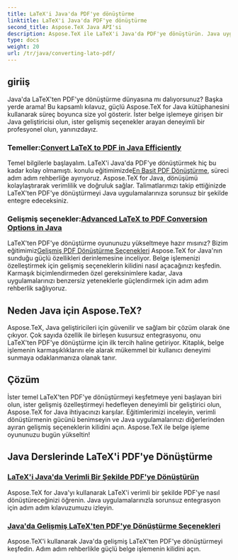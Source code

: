 ```yaml
---
title: LaTeX'i Java'da PDF'ye dönüştürme
linktitle: LaTeX'i Java'da PDF'ye dönüştürme
second_title: Aspose.TeX Java API'si
description: Aspose.TeX ile LaTeX'i Java'da PDF'ye dönüştürün. Java uygulamalarınızla entegrasyona yönelik verimli ve gelişmiş seçenekleri keşfedin. Güçlü belge işleme yeteneklerinin kilidini açın.
type: docs
weight: 20
url: /tr/java/converting-lato-pdf/
---
```


## giriiş

Java'da LaTeX'ten PDF'ye dönüştürme dünyasına mı dalıyorsunuz? Başka yerde arama! Bu kapsamlı kılavuz, güçlü Aspose.TeX for Java kütüphanesini kullanarak süreç boyunca size yol gösterir. İster belge işlemeye girişen bir Java geliştiricisi olun, ister gelişmiş seçenekler arayan deneyimli bir profesyonel olun, yanınızdayız.

###  Temeller:[Convert LaTeX to PDF in Java Efficiently](./simplest-pdf-conversion/)

 Temel bilgilerle başlayalım. LaTeX'i Java'da PDF'ye dönüştürmek hiç bu kadar kolay olmamıştı. konulu eğitimimizde[En Basit PDF Dönüştürme](./simplest-pdf-conversion/), süreci adım adım rehberliğe ayırıyoruz. Aspose.TeX for Java, dönüşümü kolaylaştırarak verimlilik ve doğruluk sağlar. Talimatlarımızı takip ettiğinizde LaTeX'ten PDF'ye dönüştürmeyi Java uygulamalarınıza sorunsuz bir şekilde entegre edeceksiniz.

###  Gelişmiş seçenekler:[Advanced LaTeX to PDF Conversion Options in Java](./advanced-pdf-conversion/)

 LaTeX'ten PDF'ye dönüştürme oyununuzu yükseltmeye hazır mısınız? Bizim eğitimimiz[Gelişmiş PDF Dönüştürme Seçenekleri](./advanced-pdf-conversion/) Aspose.TeX for Java'nın sunduğu güçlü özellikleri derinlemesine inceliyor. Belge işlemenizi özelleştirmek için gelişmiş seçeneklerin kilidini nasıl açacağınızı keşfedin. Karmaşık biçimlendirmeden özel gereksinimlere kadar, Java uygulamalarınızı benzersiz yeteneklerle güçlendirmek için adım adım rehberlik sağlıyoruz.

## Neden Java için Aspose.TeX?

Aspose.TeX, Java geliştiricileri için güvenilir ve sağlam bir çözüm olarak öne çıkıyor. Çok sayıda özellik ile birleşen kusursuz entegrasyonu, onu LaTeX'ten PDF'ye dönüştürme için ilk tercih haline getiriyor. Kitaplık, belge işlemenin karmaşıklıklarını ele alarak mükemmel bir kullanıcı deneyimi sunmaya odaklanmanıza olanak tanır.

## Çözüm

İster temel LaTeX'ten PDF'ye dönüştürmeyi keşfetmeye yeni başlayan biri olun, ister gelişmiş özelleştirmeyi hedefleyen deneyimli bir geliştirici olun, Aspose.TeX for Java ihtiyacınızı karşılar. Eğitimlerimizi inceleyin, verimli dönüştürmenin gücünü benimseyin ve Java uygulamalarınızı diğerlerinden ayıran gelişmiş seçeneklerin kilidini açın. Aspose.TeX ile belge işleme oyununuzu bugün yükseltin!
## Java Derslerinde LaTeX'i PDF'ye Dönüştürme
### [LaTeX'i Java'da Verimli Bir Şekilde PDF'ye Dönüştürün](./simplest-pdf-conversion/)
Aspose.TeX for Java'yı kullanarak LaTeX'i verimli bir şekilde PDF'ye nasıl dönüştüreceğinizi öğrenin. Java uygulamalarınızla sorunsuz entegrasyon için adım adım kılavuzumuzu izleyin.
### [Java'da Gelişmiş LaTeX'ten PDF'ye Dönüştürme Seçenekleri](./advanced-pdf-conversion/)
Aspose.TeX'i kullanarak Java'da gelişmiş LaTeX'ten PDF'ye dönüştürmeyi keşfedin. Adım adım rehberlikle güçlü belge işlemenin kilidini açın.
